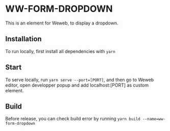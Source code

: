 # WW-FORM-DROPDOWN

This is an element for Weweb, to display a dropdown.

## Installation

To run locally, first install all dependencies with `yarn`

## Start

To serve locally, run `yarn serve --port=[PORT]`, and then go to Weweb editor, open developper popup and add localhost:[PORT] as custom element.

## Build

Before release, you can check build error by running `yarn build --name=ww-form-dropdown`
